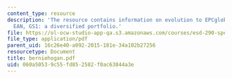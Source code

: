 ```yaml
---
content_type: resource
description: 'The resource contains information on evolution to EPCglobal, UCC and
  EAN, GS1: a diversified portfolio.'
file: https://ol-ocw-studio-app-qa.s3.amazonaws.com/courses/esd-290-special-topics-in-supply-chain-management-spring-2005/060a50539c55fd852582f0ac63844a3e_berniehogan.pdf
file_type: application/pdf
parent_uid: 16c26e40-a092-2015-181e-34a102b27256
resourcetype: Document
title: berniehogan.pdf
uid: 060a5053-9c55-fd85-2582-f0ac63844a3e
---
```

